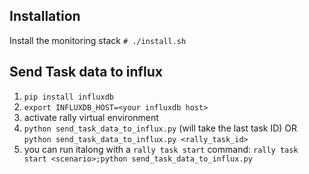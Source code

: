 ## Installation
Install the monitoring stack
`# ./install.sh`

## Send Task data to influx
1. `pip install influxdb`
2. `export INFLUXDB_HOST=<your influxdb host>`
3. activate rally virtual environment
4. `python send_task_data_to_influx.py` (will take the last task ID) OR `python send_task_data_to_influx.py <rally_task_id>`
5. you can run italong with a `rally task start` command: `rally task start <scenario>;python send_task_data_to_influx.py`